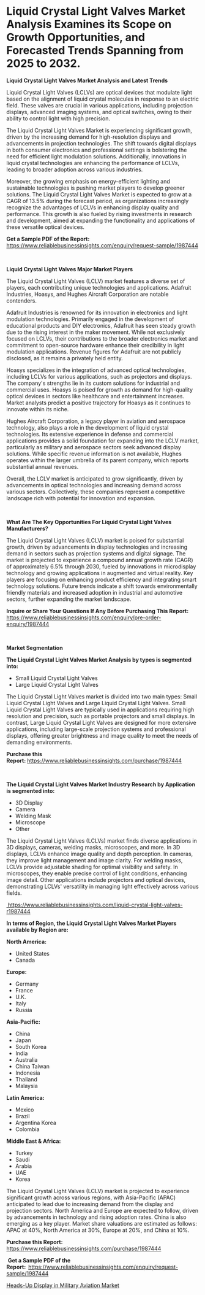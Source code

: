 <p><h1>Liquid Crystal Light Valves Market Analysis Examines its Scope on Growth Opportunities, and Forecasted Trends Spanning from 2025 to 2032.</h1></p><p><strong>Liquid Crystal Light Valves Market Analysis and Latest Trends</strong></p>
<p><p>Liquid Crystal Light Valves (LCLVs) are optical devices that modulate light based on the alignment of liquid crystal molecules in response to an electric field. These valves are crucial in various applications, including projection displays, advanced imaging systems, and optical switches, owing to their ability to control light with high precision.</p><p>The Liquid Crystal Light Valves Market is experiencing significant growth, driven by the increasing demand for high-resolution displays and advancements in projection technologies. The shift towards digital displays in both consumer electronics and professional settings is bolstering the need for efficient light modulation solutions. Additionally, innovations in liquid crystal technologies are enhancing the performance of LCLVs, leading to broader adoption across various industries.</p><p>Moreover, the growing emphasis on energy-efficient lighting and sustainable technologies is pushing market players to develop greener solutions. The Liquid Crystal Light Valves Market is expected to grow at a CAGR of 13.5% during the forecast period, as organizations increasingly recognize the advantages of LCLVs in enhancing display quality and performance. This growth is also fueled by rising investments in research and development, aimed at expanding the functionality and applications of these versatile optical devices.</p></p>
<p><strong>Get a Sample PDF of the Report:&nbsp;</strong> <a href="https://www.reliablebusinessinsights.com/enquiry/request-sample/1987444?utm_campaign=2302&utm_medium=2&utm_source=Github&utm_content=ia&utm_term=07042025&utm_id=liquid-crystal-light-valves">https://www.reliablebusinessinsights.com/enquiry/request-sample/1987444</a></p>
<p>&nbsp;</p>
<p><strong>Liquid Crystal Light Valves Major Market Players</strong></p>
<p><p>The Liquid Crystal Light Valves (LCLV) market features a diverse set of players, each contributing unique technologies and applications. Adafruit Industries, Hoasys, and Hughes Aircraft Corporation are notable contenders.</p><p>Adafruit Industries is renowned for its innovation in electronics and light modulation technologies. Primarily engaged in the development of educational products and DIY electronics, Adafruit has seen steady growth due to the rising interest in the maker movement. While not exclusively focused on LCLVs, their contributions to the broader electronics market and commitment to open-source hardware enhance their credibility in light modulation applications. Revenue figures for Adafruit are not publicly disclosed, as it remains a privately held entity.</p><p>Hoasys specializes in the integration of advanced optical technologies, including LCLVs for various applications, such as projectors and displays. The company's strengths lie in its custom solutions for industrial and commercial uses. Hoasys is poised for growth as demand for high-quality optical devices in sectors like healthcare and entertainment increases. Market analysts predict a positive trajectory for Hoasys as it continues to innovate within its niche.</p><p>Hughes Aircraft Corporation, a legacy player in aviation and aerospace technology, also plays a role in the development of liquid crystal technologies. Its extensive experience in defense and commercial applications provides a solid foundation for expanding into the LCLV market, particularly as military and aerospace sectors seek advanced display solutions. While specific revenue information is not available, Hughes operates within the larger umbrella of its parent company, which reports substantial annual revenues.</p><p>Overall, the LCLV market is anticipated to grow significantly, driven by advancements in optical technologies and increasing demand across various sectors. Collectively, these companies represent a competitive landscape rich with potential for innovation and expansion.</p></p>
<p>&nbsp;</p>
<p><strong>What Are The Key Opportunities For Liquid Crystal Light Valves Manufacturers?</strong></p>
<p><p>The Liquid Crystal Light Valves (LCLV) market is poised for substantial growth, driven by advancements in display technologies and increasing demand in sectors such as projection systems and digital signage. The market is projected to experience a compound annual growth rate (CAGR) of approximately 6.5% through 2030, fueled by innovations in microdisplay technology and growing applications in augmented and virtual reality. Key players are focusing on enhancing product efficiency and integrating smart technology solutions. Future trends indicate a shift towards environmentally friendly materials and increased adoption in industrial and automotive sectors, further expanding the market landscape.</p></p>
<p><strong>Inquire or Share Your Questions If Any Before Purchasing This Report:</strong> <a href="https://www.reliablebusinessinsights.com/enquiry/pre-order-enquiry/1987444?utm_campaign=2302&utm_medium=2&utm_source=Github&utm_content=ia&utm_term=07042025&utm_id=liquid-crystal-light-valves">https://www.reliablebusinessinsights.com/enquiry/pre-order-enquiry/1987444</a></p>
<p>&nbsp;</p>
<p><strong>Market Segmentation</strong></p>
<p><strong>The Liquid Crystal Light Valves Market Analysis by types is segmented into:</strong></p>
<p><ul><li>Small Liquid Crystal Light Valves</li><li>Large Liquid Crystal Light Valves</li></ul></p>
<p><p>The Liquid Crystal Light Valves market is divided into two main types: Small Liquid Crystal Light Valves and Large Liquid Crystal Light Valves. Small Liquid Crystal Light Valves are typically used in applications requiring high resolution and precision, such as portable projectors and small displays. In contrast, Large Liquid Crystal Light Valves are designed for more extensive applications, including large-scale projection systems and professional displays, offering greater brightness and image quality to meet the needs of demanding environments.</p></p>
<p><strong>Purchase this Report:&nbsp;</strong><a href="https://www.reliablebusinessinsights.com/purchase/1987444?utm_campaign=2302&utm_medium=2&utm_source=Github&utm_content=ia&utm_term=07042025&utm_id=liquid-crystal-light-valves">https://www.reliablebusinessinsights.com/purchase/1987444</a></p>
<p>&nbsp;</p>
<p><strong>The Liquid Crystal Light Valves Market Industry Research by Application is segmented into:</strong></p>
<p><ul><li>3D Display</li><li>Camera</li><li>Welding Mask</li><li>Microscope</li><li>Other</li></ul></p>
<p><p>The Liquid Crystal Light Valves (LCLVs) market finds diverse applications in 3D displays, cameras, welding masks, microscopes, and more. In 3D displays, LCLVs enhance image quality and depth perception. In cameras, they improve light management and image clarity. For welding masks, LCLVs provide adjustable shading for optimal visibility and safety. In microscopes, they enable precise control of light conditions, enhancing image detail. Other applications include projectors and optical devices, demonstrating LCLVs' versatility in managing light effectively across various fields.</p></p>
<p><a href="https://www.reliablebusinessinsights.com/liquid-crystal-light-valves-r1987444?utm_campaign=2302&utm_medium=2&utm_source=Github&utm_content=ia&utm_term=07042025&utm_id=liquid-crystal-light-valves">&nbsp;https://www.reliablebusinessinsights.com/liquid-crystal-light-valves-r1987444</a></p>
<p><strong>In terms of Region, the Liquid Crystal Light Valves Market Players available by Region are:</strong></p>
<p>
    <p> <strong> North America: </strong>
        <ul>
            <li>United States</li>
            <li>Canada</li>
        </ul>
        </p> 
    <p> <strong> Europe: </strong>
        <ul>
            <li>Germany</li>
            <li>France</li>
            <li>U.K.</li>
            <li>Italy</li>
            <li>Russia</li>
        </ul>
        </p> 
    <p> <strong> Asia-Pacific: </strong>
        <ul>
            <li>China</li>
            <li>Japan</li>
            <li>South Korea</li>
            <li>India</li>
            <li>Australia</li>
            <li>China Taiwan</li>
            <li>Indonesia</li>
            <li>Thailand</li>
            <li>Malaysia</li>
        </ul>
        </p> 
    <p> <strong> Latin America: </strong>
        <ul>
            <li>Mexico</li>
            <li>Brazil</li>
            <li>Argentina Korea</li>
            <li>Colombia</li>
        </ul>
        </p> 
    <p> <strong> Middle East & Africa: </strong>
        <ul>
            <li>Turkey</li>
            <li>Saudi</li>
            <li>Arabia</li>
            <li>UAE</li>
            <li>Korea</li>
        </ul>
    </p>
    </p>
<p><p>The Liquid Crystal Light Valves (LCLV) market is projected to experience significant growth across various regions, with Asia-Pacific (APAC) anticipated to lead due to increasing demand from the display and projection sectors. North America and Europe are expected to follow, driven by advancements in technology and rising adoption rates. China is also emerging as a key player. Market share valuations are estimated as follows: APAC at 40%, North America at 30%, Europe at 20%, and China at 10%.</p></p>
<p><strong>Purchase this Report: </strong><a href="https://www.reliablebusinessinsights.com/purchase/1987444?utm_campaign=2302&utm_medium=2&utm_source=Github&utm_content=ia&utm_term=07042025&utm_id=liquid-crystal-light-valves">https://www.reliablebusinessinsights.com/purchase/1987444</a></p>
<p>&nbsp;<strong>Get a Sample PDF of the Report:&nbsp;&nbsp;</strong><a href="https://www.reliablebusinessinsights.com/enquiry/request-sample/1987444?utm_campaign=2302&utm_medium=2&utm_source=Github&utm_content=ia&utm_term=07042025&utm_id=liquid-crystal-light-valves">https://www.reliablebusinessinsights.com/enquiry/request-sample/1987444</a></p>
<p><strong></strong></p>
<p><p><a href="https://github.com/kathiestrine5ty/Market-Research-Report-List-2/blob/main/heads-up-display-in-military-aviation-market.md?utm_campaign=2302&utm_medium=2&utm_source=Github&utm_content=ia&utm_term=07042025&utm_id=liquid-crystal-light-valves">Heads-Up Display in Military Aviation Market</a></p></p>